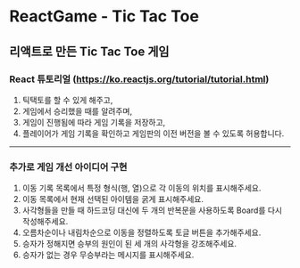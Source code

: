 # ReactGame - Tic Tac Toe

## 리액트로 만든 Tic Tac Toe 게임


### React 튜토리얼 (https://ko.reactjs.org/tutorial/tutorial.html)
1. 틱택토를 할 수 있게 해주고,
2. 게임에서 승리했을 때를 알려주며,
3. 게임이 진행됨에 따라 게임 기록을 저장하고,
4. 플레이어가 게임 기록을 확인하고 게임판의 이전 버전을 볼 수 있도록 허용합니다.

---

### 추가로 게임 개선 아이디어 구현
1. 이동 기록 목록에서 특정 형식(행, 열)으로 각 이동의 위치를 표시해주세요.
2. 이동 목록에서 현재 선택된 아이템을 굵게 표시해주세요.
3. 사각형들을 만들 때 하드코딩 대신에 두 개의 반복문을 사용하도록 Board를 다시 작성해주세요.
4. 오름차순이나 내림차순으로 이동을 정렬하도록 토글 버튼을 추가해주세요.
5. 승자가 정해지면 승부의 원인이 된 세 개의 사각형을 강조해주세요.
6. 승자가 없는 경우 무승부라는 메시지를 표시해주세요.